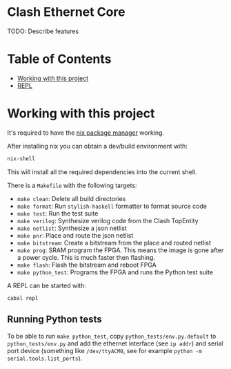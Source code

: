 <!-- omit in toc -->
# Clash Ethernet Core
TODO: Describe features

<!-- omit in toc -->
# Table of Contents
- [Working with this project](#working-with-this-project)
- [REPL](#repl)

# Working with this project
It's required to have the [nix package manager](https://nixos.org/download.html) working.

After installing nix you can obtain a dev/build environment with:

```bash
nix-shell
```

This will install all the required dependencies into the current shell.

There is a `Makefile` with the following targets:

- `make clean`: Delete all build directories
- `make format`: Run `stylish-haskell` formatter to format source code
- `make test`: Run the test suite
- `make verilog`: Synthesize verilog code from the Clash TopEntity
- `make netlist`: Synthesize a json netlist
- `make pnr`: Place and route the json netlist
- `make bitstream`: Create a bitstream from the place and routed netlist
- `make prog`: SRAM program the FPGA. This means the image is gone after a power
   cycle. This is much faster then flashing.
- `make flash`: Flash the bitstream and reboot FPGA
- `make python_test`: Programs the FPGA and runs the Python test suite

A REPL can be started with:

```
cabal repl
```

## Running Python tests
To be able to run `make python_test`, copy `python_tests/env.py.default` to
`python_tests/env.py` and add the ethernet interface (see `ip addr`) and serial
port device (something like `/dev/ttyACM0`, see for example
`python -m serial.tools.list_ports`).
